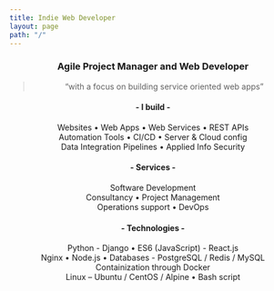 ```yaml
---
title: Indie Web Developer 
layout: page
path: "/"
---
```

<div style="text-align: center;">

### Agile Project Manager and Web Developer

>“with a focus on building service oriented web apps”

#### - I build -
 Websites  •  Web Apps  •  Web Services  •  REST APIs<br />
 Automation Tools  •  CI/CD  •  Server & Cloud config<br />
 Data Integration Pipelines  •  Applied Info Security

#### - Services -
Software Development<br />
Consultancy • Project Management<br />
Operations support  •  DevOps<br />

#### - Technologies -
Python - Django  •  ES6 (JavaScript) - React.js<br />
Nginx  •  Node.js  •  Databases - PostgreSQL / Redis / MySQL<br />
Containization through Docker<br />
Linux – Ubuntu / CentOS / Alpine  •  Bash script<br />
</div>
